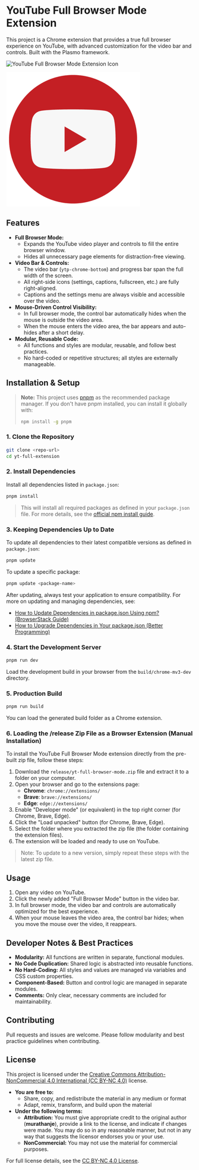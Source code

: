# YouTube Full Browser Mode Extension

This project is a Chrome extension that provides a true full browser experience on YouTube, with advanced customization for the video bar and controls. Built with the Plasmo framework.

![YouTube Full Browser Mode Extension Icon](assets/video.gif)

![YouTube Full Browser Mode Extension Icon](assets/icon.png)

## Features

- **Full Browser Mode:**
  - Expands the YouTube video player and controls to fill the entire browser window.
  - Hides all unnecessary page elements for distraction-free viewing.
- **Video Bar & Controls:**
  - The video bar (`ytp-chrome-bottom`) and progress bar span the full width of the screen.
  - All right-side icons (settings, captions, fullscreen, etc.) are fully right-aligned.
  - Captions and the settings menu are always visible and accessible over the video.
- **Mouse-Driven Control Visibility:**
  - In full browser mode, the control bar automatically hides when the mouse is outside the video area.
  - When the mouse enters the video area, the bar appears and auto-hides after a short delay.
- **Modular, Reusable Code:**
  - All functions and styles are modular, reusable, and follow best practices.
  - No hard-coded or repetitive structures; all styles are externally manageable.

## Installation & Setup

> **Note:** This project uses [pnpm](https://pnpm.io/) as the recommended package manager. If you don't have pnpm installed, you can install it globally with:
>
> ```bash
> npm install -g pnpm
> ```

### 1. Clone the Repository

```bash
git clone <repo-url>
cd yt-full-extension
```

### 2. Install Dependencies

Install all dependencies listed in `package.json`:

```bash
pnpm install
```

> This will install all required packages as defined in your `package.json` file. For more details, see the [official npm install guide](https://www.browserstack.com/guide/update-dependencies-in-package-json-using-npm).

### 3. Keeping Dependencies Up to Date

To update all dependencies to their latest compatible versions as defined in `package.json`:

```bash
pnpm update
```

To update a specific package:

```bash
pnpm update <package-name>
```

After updating, always test your application to ensure compatibility. For more on updating and managing dependencies, see:
- [How to Update Dependencies in package.json Using npm? (BrowserStack Guide)](https://www.browserstack.com/guide/update-dependencies-in-package-json-using-npm)
- [How to Upgrade Dependencies in Your package.json (Better Programming)](https://betterprogramming.pub/how-to-upgrade-dependencies-in-package-json-e5546804187f?gi=8f38792ea594)

### 4. Start the Development Server

```bash
pnpm run dev
```

Load the development build in your browser from the `build/chrome-mv3-dev` directory.

### 5. Production Build

```bash
pnpm run build
```

You can load the generated build folder as a Chrome extension.

### 6. Loading the /release Zip File as a Browser Extension (Manual Installation)

To install the YouTube Full Browser Mode extension directly from the pre-built zip file, follow these steps:

1. Download the `release/yt-full-browser-mode.zip` file and extract it to a folder on your computer.
2. Open your browser and go to the extensions page:
   - **Chrome**: `chrome://extensions/`
   - **Brave**: `brave://extensions/`
   - **Edge**: `edge://extensions/`
3. Enable "Developer mode" (or equivalent) in the top right corner (for Chrome, Brave, Edge).
4. Click the "Load unpacked" button (for Chrome, Brave, Edge).
5. Select the folder where you extracted the zip file (the folder containing the extension files).
6. The extension will be loaded and ready to use on YouTube.

> Note: To update to a new version, simply repeat these steps with the latest zip file.

## Usage

1. Open any video on YouTube.
2. Click the newly added "Full Browser Mode" button in the video bar.
3. In full browser mode, the video bar and controls are automatically optimized for the best experience.
4. When your mouse leaves the video area, the control bar hides; when you move the mouse over the video, it reappears.

## Developer Notes & Best Practices

- **Modularity:** All functions are written in separate, functional modules.
- **No Code Duplication:** Shared logic is abstracted into reusable functions.
- **No Hard-Coding:** All styles and values are managed via variables and CSS custom properties.
- **Component-Based:** Button and control logic are managed in separate modules.
- **Comments:** Only clear, necessary comments are included for maintainability.

## Contributing

Pull requests and issues are welcome. Please follow modularity and best practice guidelines when contributing.

## License

This project is licensed under the [Creative Commons Attribution-NonCommercial 4.0 International (CC BY-NC 4.0)](https://creativecommons.org/licenses/by-nc/4.0/) license.

- **You are free to:**
  - Share, copy, and redistribute the material in any medium or format
  - Adapt, remix, transform, and build upon the material
- **Under the following terms:**
  - **Attribution:** You must give appropriate credit to the original author (**murathanje**), provide a link to the license, and indicate if changes were made. You may do so in any reasonable manner, but not in any way that suggests the licensor endorses you or your use.
  - **NonCommercial:** You may not use the material for commercial purposes.

For full license details, see the [CC BY-NC 4.0 License](https://creativecommons.org/licenses/by-nc/4.0/).
